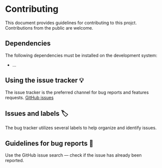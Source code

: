 # Contributing

This document provides guidelines for contributing to this projct.
Contributions from the public are welcome.

## Dependencies

The following dependencies must be installed on the development system:

- ...

## Using the issue tracker 💡

The issue tracker is the preferred channel for bug reports and features requests. [GitHub issues](https://github.com/kockums/bearing/issues)

## Issues and labels 🏷

The bug tracker utilizes several labels to help organize and identify issues.

## Guidelines for bug reports 🐛

Use the GitHub issue search — check if the issue has already been reported.
